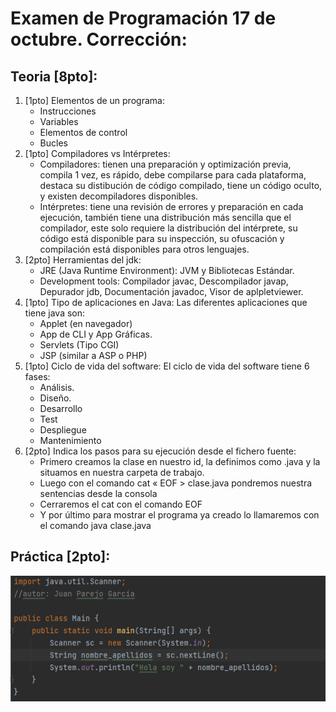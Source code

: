 # Examen de Programación 17 de octubre. Corrección:
## Teoria [8pto]: 
1. [1pto] Elementos de un programa: 
   * Instrucciones 
   * Variables
   * Elementos de control
   * Bucles
2. [1pto] Compiladores vs Intérpretes:
    * Compiladores: tienen una preparación y optimización previa, compila 1 vez, es rápido, debe compilarse para cada plataforma, destaca su distibución de código compilado, tiene un código oculto, y existen decompiladores disponibles.
    * Intérpretes: tiene una revisión de errores y preparación en cada ejecución, también tiene una distribución más sencilla que el compilador, este solo requiere la distribución del intérprete, su código está disponible para su inspección, su ofuscación y compilación  está disponibles para otros lenguajes.
3. [2pto] Herramientas del jdk:
    * JRE (Java Runtime Environment): JVM y Bibliotecas Estándar.
    * Development tools: Compilador javac, Descompilador javap, Depurador jdb, Documentación javadoc, Visor de aplpletviewer.
4. [1pto] Tipo de aplicaciones en Java: Las diferentes aplicaciones que tiene java son:
     * Applet (en navegador)
     * App de CLI y App Gráficas.
     * Servlets (Tipo CGI)
     * JSP (similar a ASP o PHP)
5. [1pto] Ciclo de vida del software: El ciclo de vida del software tiene 6 fases:
     * Análisis.
     * Diseño.
     * Desarrollo
     * Test
     * Despliegue 
     * Mantenimiento 
6. [2pto] Indica los pasos para su ejecución desde el fichero fuente:
   * Primero creamos la clase en nuestro id, la definimos como .java y la situamos en nuestra carpeta de trabajo.
   * Luego  con el comando cat « EOF > clase.java  pondremos nuestra sentencias desde la consola
   * Cerraremos el cat con el comando EOF
   * Y por último para mostrar el programa ya creado lo llamaremos con el comando java clase.java

## Práctica [2pto]: 
![Imagen:](/Programacion/examen-17Oct-Corregido/Img.png)
